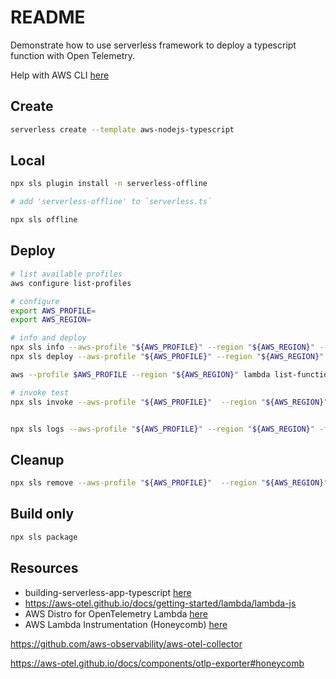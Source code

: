 # README

Demonstrate how to use serverless framework to deploy a typescript function with Open Telemetry.  

Help with AWS CLI [here](https://github.com/chrisguest75/shell_examples/blob/master/33_awscli/README.md)  

## Create

```sh
serverless create --template aws-nodejs-typescript     
```

## Local

```sh
npx sls plugin install -n serverless-offline     

# add 'serverless-offline' to `serverless.ts`

npx sls offline    
```

## Deploy

```sh
# list available profiles
aws configure list-profiles  

# configure
export AWS_PROFILE=
export AWS_REGION=

# info and deploy
npx sls info --aws-profile "${AWS_PROFILE}" --region "${AWS_REGION}" --verbose
npx sls deploy --aws-profile "${AWS_PROFILE}" --region "${AWS_REGION}" --verbose
```

```sh
aws --profile $AWS_PROFILE --region "${AWS_REGION}" lambda list-functions | grep open

# invoke test
npx sls invoke --aws-profile "${AWS_PROFILE}"  --region "${AWS_REGION}" -f hello --path src/functions/hello/mock.json


npx sls logs --aws-profile "${AWS_PROFILE}" --region "${AWS_REGION}" -f hello 
```


## Cleanup

```sh
npx sls remove --aws-profile "${AWS_PROFILE}"  --region "${AWS_REGION}" --verbose
```

## Build only

```sh
npx sls package 
```

## Resources

* building-serverless-app-typescript [here](https://blog.logrocket.com/building-serverless-app-typescript/)  
* https://aws-otel.github.io/docs/getting-started/lambda/lambda-js
* AWS Distro for OpenTelemetry Lambda [here](https://aws-otel.github.io/docs/getting-started/lambda)  
* AWS Lambda Instrumentation (Honeycomb) [here](https://docs.honeycomb.io/getting-data-in/integrations/aws/aws-lambda/)  

https://github.com/aws-observability/aws-otel-collector

https://aws-otel.github.io/docs/components/otlp-exporter#honeycomb